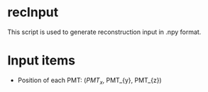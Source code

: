 # recInput

This script is used to generate reconstruction input in .npy format. 

# Input items
* Position of each PMT: ($PMT_{x}$, PMT_{y}, PMT_{z})

